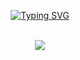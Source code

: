 <body>
<p align="center">
<a href="https://git.io/typing-svg"><img src="https://readme-typing-svg.demolab.com?font=Fira+Code&weight=700&pause=1000&color=F7E553&background=FFFFFF00&center=true&vCenter=true&width=435&lines=Hello+there.+I'm+Hoocs+%3A3" alt="Typing SVG" /></a>
<br>
  </p>
<div align="center">
<br>
  <!-- <a href="https://discord.com/users/627013557695021087" > -->
  <a href="https://discord.com/users/627013557695021087" >
   <img src="https://lanyard.kyrie25.me/api/627013557695021087?waveColor=8B8BFA&waveSpotifyColor=B48EF7&gradient=7E37F9-B48EF7-E568C4"  />
  </a>
